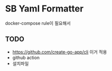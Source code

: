 # SB Yaml Formatter

docker-compose rule이 필요해서

## TODO
- https://github.com/create-go-app/cli 이거 적용
- github action
- 설치파일
